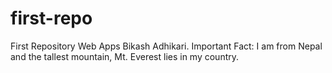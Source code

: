 # first-repo
First Repository Web Apps
Bikash Adhikari. Important Fact: I am from Nepal and the tallest mountain, Mt. Everest lies in my country.
